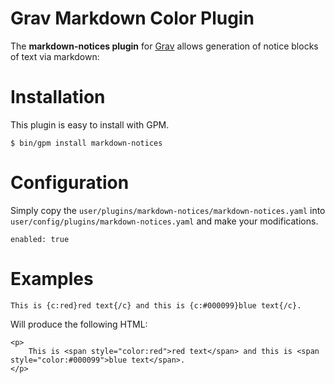 # Grav Markdown Color Plugin

The **markdown-notices plugin** for [Grav](http://github.com/getgrav/grav) allows generation of notice blocks of text via markdown:

# Installation

This plugin is easy to install with GPM.

```
$ bin/gpm install markdown-notices
```

# Configuration

Simply copy the `user/plugins/markdown-notices/markdown-notices.yaml` into `user/config/plugins/markdown-notices.yaml` and make your modifications.

```
enabled: true
```

# Examples

```
This is {c:red}red text{/c} and this is {c:#000099}blue text{/c}.
```

Will produce the following HTML:

```
<p>
    This is <span style="color:red">red text</span> and this is <span style="color:#000099">blue text</span>.
</p>
```